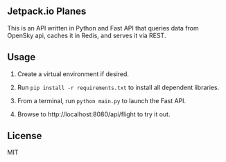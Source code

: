 Jetpack.io Planes
-----------------

This is an API written in Python and Fast API that queries data from OpenSky api, caches it in Redis, and serves it via REST.


## Usage

1. Create a virtual environment if desired.

2. Run `pip install -r requirements.txt` to install all dependent libraries.

3. From a terminal, run `python main.py` to launch the Fast API.

4. Browse to http://localhost:8080/api/flight to try it out.


## License

MIT
